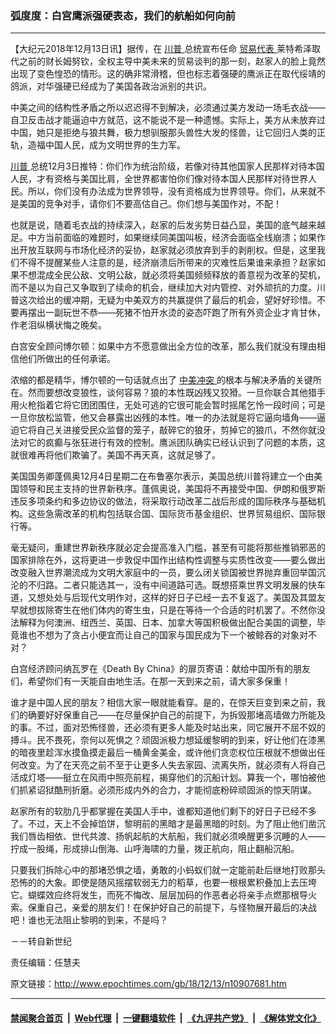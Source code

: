 ### 弧度度：白宫鹰派强硬表态，我们的航船如何向前
------------------------

<p>
 【大纪元2018年12月13日讯】据传，在
 <a href="http://www.epochtimes.com/gb/tag/%E5%B7%9D%E6%99%AE.html">
  川普
 </a>
 总统宣布任命
 <a href="http://www.epochtimes.com/gb/tag/%E8%B4%B8%E6%98%93%E4%BB%A3%E8%A1%A8.html">
  贸易代表
 </a>
 莱特希泽取代之前的财长姆努钦，全权主导中美未来的贸易谈判的那一刻，赵家人的脸上竟然出现了变色惶恐的情形。这的确非常滑稽，但也标志着强硬的鹰派正在取代绥靖的鸽派，对华强硬已经成为了美国各政治派别的共识。
</p>
<p>
 中美之间的结构性矛盾之所以迟迟得不到解决，必须通过美方发动一场毛衣战——自卫反击战才能逼迫中方就范，这不能说不是一种遗憾。实际上，美方从未放弃过中国，她只是拒绝与狼共舞，极力想驯服那头兽性大发的怪兽，让它回归人类的正轨，造福中国人民，成为文明世界的生力军。
</p>
<p>
 <a href="http://www.epochtimes.com/gb/tag/%E5%B7%9D%E6%99%AE.html">
  川普
 </a>
 总统12月3日推特：你们作为统治阶级，若像对待其他国家人民那样对待本国人民，才有资格与美国比肩，全世界都害怕你们像对待本国人民那样对待世界人民。所以，你们没有办法成为世界领导，没有资格成为世界领导。你们，从来就不是美国的竞争对手，请你们不要高估自己。你们想与美国作对，不配！
</p>
<p>
 也就是说，随着毛衣战的持续深入，赵家的后发劣势日益凸显，美国的底气越来越足。中方当前面临的难题时，如果继续同美国叫板，经济会面临全线崩溃；如果作出开放互联网与市场化经济的妥协，赵家就必须放弃到手的剥削权。但是，这里我们不得不提醒某些人注意的是，经济崩溃后所带来的灾难性后果谁来承担？赵家如果不想混成全民公敌、文明公敌，就必须将美国频频释放的善意视为改革的契机，而不是以为自己又争取到了续命的机会，继续加大对内管控、对外顽抗的力度。川普这次给出的缓冲期，无疑为中美双方的共赢提供了最后的机会，望好好珍惜。不要再摆出一副玩世不恭——死猪不怕开水烫的姿态吓跑了所有外资企业才肯甘休，作老泪纵横状悔之晚矣。
</p>
<p>
 白宫安全顾问博尔顿：如果中方不愿意做出全方位的改革，那么我们就没有理由相信他们所做出的任何承诺。
</p>
<p>
 浓缩的都是精华，博尔顿的一句话就点出了
 <a href="http://www.epochtimes.com/gb/tag/%E4%B8%AD%E7%BE%8E%E5%86%B2%E7%AA%81.html">
  中美冲突
 </a>
 的根本与解决矛盾的关键所在。然而要想改变狼性，谈何容易？狼的本性既凶残又狡猾。一旦你联合其他猎手用火枪指着它将它团团围住，无处可逃的它很可能会暂时摇尾乞怜一段时间；可是一旦你放松监管，他又会暴露出凶残的本性。唯一的办法就是将它逼向墙角——逼迫它将自己关进接受民众监督的笼子，敲碎它的狼牙，剪掉它的狼爪，不然你就没法对它的疯癫与张狂进行有效的控制。鹰派团队确实已经认识到了问题的本质，这就很难再将他们欺骗了。美国不再天真，这就足够了。
</p>
<p>
 美国国务卿蓬佩奥12月4日星期二在布鲁塞尔表示，美国总统川普将建立一个由美国领导和民主支持的世界新秩序。蓬佩奥说，美国将不再接受中国、伊朗和俄罗斯违反多项条约和多边协议的做法，将采取行动改革二战后形成的国际秩序与基础机构。这些急需改革的机构包括联合国、国际货币基金组织、世界贸易组织、国际银行等。
</p>
<p>
 毫无疑问，重建世界新秩序就必定会提高准入门槛，甚至有可能将那些推销邪恶的国家排除在外，这将更进一步敦促中国作出结构性调整与实质性改变——要么做出改变融入世界潮流成为文明大家庭中的一员，要么闭关锁国被世界抛弃重回举国沉沦的不归路。二者只能选其一，没有中间道路可选。既想搭乘世界文明发展的快车道，又想处处与后现代文明作对，这样的好日子已经一去不复返了。美国及其盟友早就想拔除寄生在他们体内的寄生虫，只是在等待一个合适的时机罢了。不然你没法解释为何澳洲、纽西兰、英国、日本、加拿大等国积极做出配合美国的调整，毕竟谁也不想为了贪占小便宜而让自己的国家与国民成为下一个被鲸吞的对象对不对？
</p>
<p>
 白宫经济顾问纳瓦罗在《Death By China》的扉页寄语：献给中国所有的朋友们，希望你们有一天能自由地生活。在那一天到来之前，请大家多保重！
</p>
<p>
 谁才是中国人民的朋友？相信大家一眼就能看穿。是的，在惊天巨变到来之前，我们的确要好好保重自己——在尽量保护自己的前提下，为拆毁那堵高墙做力所能及的事。不过，面对恐怖怪兽，还必须有更多人能及时站出来，同它展开不屈不奴的搏斗。民不畏死，奈何以死惧之？顽固派极力想延缓黎明的到来，好让他们在漆黑的暗夜里趁浑水摸鱼摸走最后一桶黄金美金，或许他们贪恋权位压根就不想做出任何改变。为了在天亮之前不至于让更多人失去家园、流离失所，就必须有人将自己活成灯塔——挺立在风雨中照亮前程，揭穿他们的沉船计划。算我一个，哪怕被他们抓紧诏狱酷刑折磨。必须形成内外的合力，才能彻底粉碎顽固派的惊天阴谋。
</p>
<p>
 赵家所有的软肋几乎都掌握在美国人手中，谁都知道他们剩下的好日子已经不多了。不过，天上不会掉馅饼，黎明前的黑暗才是最黑暗的时刻。为了阻止他们凿沉我们唇齿相依、世代共渡、扬帆起航的大航船，我们就必须唤醒更多沉睡的人——拧成一股绳，形成排山倒海、山呼海啸的力量，拨正航向，阻止翻船沉船。
</p>
<p>
 只要我们拆除心中的那堵恐惧之墙，勇敢的小蚂蚁们就一定能前赴后继地打败那头恐怖的的大象。即使是随风摇摆软弱无力的稻草，也要一根根累积叠加上去压垮它。蝴蝶效应终将发生，而死不悔改、层层加码的作恶者必将亲手点燃那根导火索。保重自己，亲爱的朋友们！在保护好自己的前提下，与怪物展开最后的决战吧！谁也无法阻止黎明的到来，不是吗？
</p>
<p>
 －－转自新世纪
</p>
<p>
 责任编辑：任慧夫
</p>

原文链接：http://www.epochtimes.com/gb/18/12/13/n10907681.htm


------------------------
#### [禁闻聚合首页](https://github.com/gfw-breaker/banned-news/blob/master/README.md) &nbsp;|&nbsp; [Web代理](https://github.com/gfw-breaker/open-proxy/blob/master/README.md) &nbsp;|&nbsp; [一键翻墙软件](https://github.com/gfw-breaker/nogfw/blob/master/README.md) &nbsp;|&nbsp; [《九评共产党》](https://github.com/gfw-breaker/9ping.md/blob/master/README.md#九评之一评共产党是什么) &nbsp;|&nbsp; [《解体党文化》](https://github.com/gfw-breaker/jtdwh.md/blob/master/README.md#绪论)